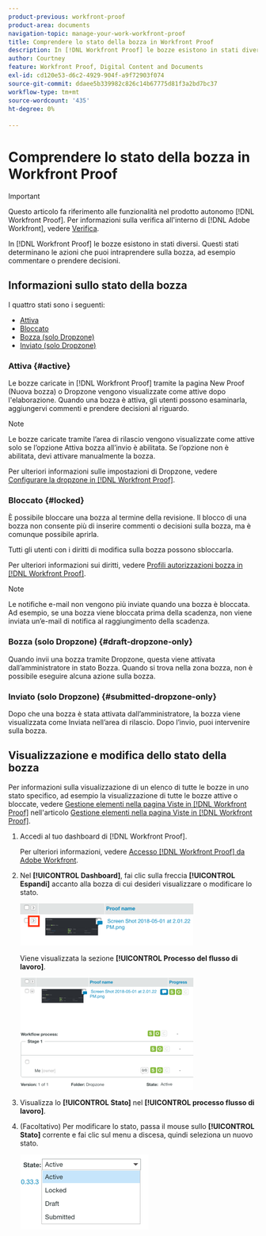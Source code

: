 ```yaml
---
product-previous: workfront-proof
product-area: documents
navigation-topic: manage-your-work-workfront-proof
title: Comprendere lo stato della bozza in Workfront Proof
description: In [!DNL Workfront Proof] le bozze esistono in stati diversi. Questi stati determinano le azioni che puoi intraprendere sulla bozza, ad esempio commentare o prendere decisioni.
author: Courtney
feature: Workfront Proof, Digital Content and Documents
exl-id: cd120e53-d6c2-4929-904f-a9f72903f074
source-git-commit: ddaee5b339982c826c14b67775d81f3a2bd7bc37
workflow-type: tm+mt
source-wordcount: '435'
ht-degree: 0%

---
```


# Comprendere lo stato della bozza in Workfront Proof

>[!IMPORTANT]
>
>Questo articolo fa riferimento alle funzionalità nel prodotto autonomo [!DNL Workfront Proof]. Per informazioni sulla verifica all&#39;interno di [!DNL Adobe Workfront], vedere [Verifica](../../../review-and-approve-work/proofing/proofing.md).

In [!DNL Workfront Proof] le bozze esistono in stati diversi. Questi stati determinano le azioni che puoi intraprendere sulla bozza, ad esempio commentare o prendere decisioni.

## Informazioni sullo stato della bozza

I quattro stati sono i seguenti:

* [Attiva](#active)
* [Bloccato](#locked)
* [Bozza (solo Dropzone)](#draft-dropzone-only)
* [Inviato (solo Dropzone)](#submitted-dropzone-only)

### Attiva {#active}

Le bozze caricate in [!DNL Workfront Proof] tramite la pagina New Proof (Nuova bozza) o Dropzone vengono visualizzate come attive dopo l&#39;elaborazione. Quando una bozza è attiva, gli utenti possono esaminarla, aggiungervi commenti e prendere decisioni al riguardo.

>[!NOTE]
>
>Le bozze caricate tramite l’area di rilascio vengono visualizzate come attive solo se l’opzione Attiva bozza all’invio è abilitata. Se l’opzione non è abilitata, devi attivare manualmente la bozza.

Per ulteriori informazioni sulle impostazioni di Dropzone, vedere [Configurare la dropzone in [!DNL Workfront Proof]](../../../workfront-proof/wp-acct-admin/account-settings/configure-dropzone-in-wp.md).

### Bloccato {#locked}

È possibile bloccare una bozza al termine della revisione. Il blocco di una bozza non consente più di inserire commenti o decisioni sulla bozza, ma è comunque possibile aprirla.

Tutti gli utenti con i diritti di modifica sulla bozza possono sbloccarla.

Per ulteriori informazioni sui diritti, vedere [Profili autorizzazioni bozza in [!DNL Workfront Proof]](../../../workfront-proof/wp-acct-admin/account-settings/proof-perm-profiles-in-wp.md).

>[!NOTE]
>
>Le notifiche e-mail non vengono più inviate quando una bozza è bloccata. Ad esempio, se una bozza viene bloccata prima della scadenza, non viene inviata un’e-mail di notifica al raggiungimento della scadenza.

### Bozza (solo Dropzone) {#draft-dropzone-only}

Quando invii una bozza tramite Dropzone, questa viene attivata dall’amministratore in stato Bozza. Quando si trova nella zona bozza, non è possibile eseguire alcuna azione sulla bozza.

### Inviato (solo Dropzone) {#submitted-dropzone-only}

Dopo che una bozza è stata attivata dall’amministratore, la bozza viene visualizzata come Inviata nell’area di rilascio. Dopo l’invio, puoi intervenire sulla bozza.

## Visualizzazione e modifica dello stato della bozza

Per informazioni sulla visualizzazione di un elenco di tutte le bozze in uno stato specifico, ad esempio la visualizzazione di tutte le bozze attive o bloccate, vedere [Gestione elementi nella pagina Viste in [!DNL Workfront Proof]](../../../workfront-proof/wp-work-proofsfiles/manage-your-work/manage-items-on-views-page.md) nell&#39;articolo [Gestione elementi nella pagina Viste in [!DNL Workfront Proof]](../../../workfront-proof/wp-work-proofsfiles/manage-your-work/manage-items-on-views-page.md).

1. Accedi al tuo dashboard di [!DNL Workfront Proof].

   Per ulteriori informazioni, vedere [Accesso [!DNL Workfront Proof] da Adobe Workfront](../../../review-and-approve-work/proofing/managing-proofs-within-workfront/access-wf-proof-in-workfront.md).

1. Nel **[!UICONTROL Dashboard]**, fai clic sulla freccia **[!UICONTROL Espandi]** accanto alla bozza di cui desideri visualizzare o modificare lo stato.

   ![Espandi](assets/screen-shot-2018-05-02-at-11.31.29-am-350x85.png)

   Viene visualizzata la sezione **[!UICONTROL Processo del flusso di lavoro]**.

   ![Processo flusso di lavoro](assets/screen-shot-2018-05-02-at-11.33.20-am-350x226.png)

1. Visualizza lo **[!UICONTROL Stato]** nel **[!UICONTROL processo flusso di lavoro]**.

1. (Facoltativo) Per modificare lo stato, passa il mouse sullo **[!UICONTROL Stato]** corrente e fai clic sul menu a discesa, quindi seleziona un nuovo stato.

   ![Nuovo stato](assets/screen-shot-2018-05-02-at-11.35.30-am.png)
